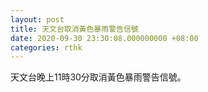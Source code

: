```yaml
---
layout: post
title: 天文台取消黃色暴雨警告信號
date: 2020-09-30 23:30:08.000000000 +08:00
categories: rthk
---
```


天文台晚上11時30分取消黃色暴雨警告信號。
